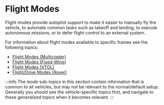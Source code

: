 # Flight Modes

Flight modes provide autopilot support to make it easier to manually fly the vehicle, to automate common tasks such as takeoff and landing, to execute autonomous missions, or to defer flight control to an external system.

For information about flight modes available to specific frames see the following topics:

- [Flight Modes (Multicopter)](../flight_modes_mc/index.md)
- [Flight Modes (Fixed-Wing)](../flight_modes_fw/index.md)
- [Flight Modes (VTOL)](../flight_modes_vtol/index.md)
- [Flight/Drive Modes (Rover)](../flight_modes_rover/index.md)

:::info
The mode sub-topics in this section contain information that is common to all vehicles, but may not be relevant to the normal/default setup.
Generally you should see the vehicle-specific topics first, and navigate to these generalized topics when it becomes relevant.
:::
